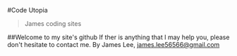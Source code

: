 #Code Utopia
>James coding sites

##Welcome to my site's github
If ther is anything that I may help you, please don't hesitate to contact me. By James Lee, james.lee56566@gmail.com